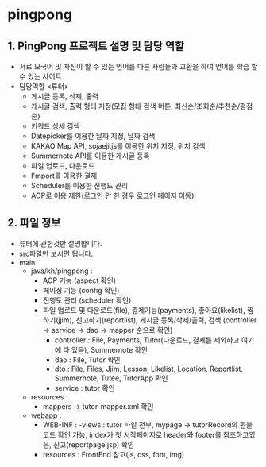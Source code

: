 # pingpong
## 1. PingPong 프로젝트 설명 및 담당 역할
  * 서로 모국어 및 자신이 할 수 있는 언어를 다른 사람들과 교환을 하여 언어를 학습 할 수 있는 사이트
  * 담당역할
    <튜터> 
    - 게시글 등록, 삭제, 출력 
    - 게시글 검색, 출력 형태 지정(모집 형태 검색 버튼, 최신순/조회순/추천순/평점순) 
    - 키워드 상세 검색 
    - Datepicker를 이용한 날짜 지정, 날짜 검색 
    - KAKAO Map API, sojaeji.js를 이용한 위치 지정, 위치 검색 
    - Summernote API를 이용한 게시글 등록 
    - 파일 업로드, 다운로드 
    - I'mport를 이용한 결제 
    - Scheduler를 이용한 진행도 관리 
    - AOP로 이용 제한(로그인 안 한 경우 로그인 페이지 이동) 

## 2. 파일 정보
* 튜터에 관한것만 설명합니다.
* src파일만 보시면 됩니다.
* main
  - java/kh/pingpong : 
    - AOP 기능 (aspect 확인)
    - 페이징 기능 (config 확인)
    - 진행도 관리 (scheduler 확인)
    - 파일 업로드 및 다운로드(file), 결제기능(payments), 좋아요(likelist), 찜하기(jjim), 신고하기(reportlist), 게시글 등록/삭제/출력, 검색
      (controller -> service -> dao -> mapper 순으로 확인)
      - controller : File, Payments, Tutor(다운로드, 결제를 제외하고 여기에 다 있음), Summernote 확인
      - dao : File, Tutor 확인
      - dto : File, Files, Jjim, Lesson, Likelist, Location, Reportlist, Summernote, Tutee, TutorApp 확인
      - service : tutor 확인
  - resources :
    - mappers -> tutor-mapper.xml 확인
  - webapp : 
    - WEB-INF :
      -views : tutor 파일 전부, mypage -> tutorRecord의 환불 코드 확인 가능, 
      index가 첫 시작페이지로 header와 footer를 참조하고있음, 신고(reportpage.jsp) 확인
    - resources : FrontEnd 참고(js, css, font, img)
      
      
